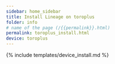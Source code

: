 ```yaml
---
sidebar: home_sidebar
title: Install Lineage on toroplus
folder: info
# name of the page (/{{permalink}}.html)
permalink: toroplus_install.html
device: toroplus
---
```

{% include templates/device_install.md %}
